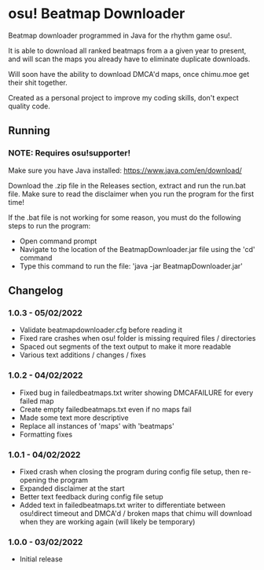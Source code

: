 osu! Beatmap Downloader
=====

Beatmap downloader programmed in Java for the rhythm game osu!.

It is able to download all ranked beatmaps from a a given year to present, and will scan the maps you already have to eliminate duplicate downloads.

Will soon have the ability to download DMCA'd maps, once chimu.moe get their shit together.

Created as a personal project to improve my coding skills, don't expect quality code.

## Running

### NOTE: Requires osu!supporter!

Make sure you have Java installed: https://www.java.com/en/download/

Download the .zip file in the Releases section, extract and run the run.bat file.
Make sure to read the disclaimer when you run the program for the first time!

If the .bat file is not working for some reason, you must do the following steps to run the program:
- Open command prompt
- Navigate to the location of the BeatmapDownloader.jar file using the 'cd' command
- Type this command to run the file: 'java -jar BeatmapDownloader.jar'

## Changelog

### 1.0.3 - 05/02/2022

- Validate beatmapdownloader.cfg before reading it
- Fixed rare crashes when osu! folder is missing required files / directories
- Spaced out segments of the text output to make it more readable
- Various text additions / changes / fixes

### 1.0.2 - 04/02/2022

- Fixed bug in failedbeatmaps.txt writer showing DMCAFAILURE for every failed map
- Create empty failedbeatmaps.txt even if no maps fail
- Made some text more descriptive
- Replace all instances of 'maps' with 'beatmaps'
- Formatting fixes

### 1.0.1 - 04/02/2022

- Fixed crash when closing the program during config file setup, then re-opening the program
- Expanded disclaimer at the start
- Better text feedback during config file setup
- Added text in failedbeatmaps.txt writer to differentiate between osu!direct timeout and DMCA'd / broken maps that chimu will download when they are working again (will likely be temporary)

### 1.0.0 - 03/02/2022

- Initial release
